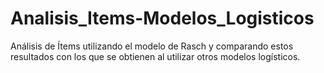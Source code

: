 # Analisis_Items-Modelos_Logisticos
Análisis de Ítems utilizando el modelo de Rasch y comparando estos resultados con los que se obtienen al utilizar otros modelos logísticos.
